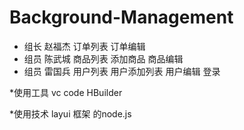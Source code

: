 # Background-Management

* 组长   赵福杰   订单列表 订单编辑 
* 组员   陈武城   商品列表 添加商品 商品编辑 
* 组员   雷国兵   用户列表 用户添加列表 用户编辑 登录

*使用工具
   vc code
   HBuilder
   
*使用技术
   layui 框架
   的node.js
